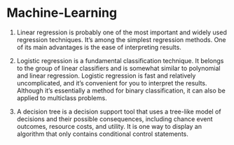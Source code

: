 # Machine-Learning

1. Linear regression is probably one of the most important and widely used regression techniques.
It’s among the simplest regression methods. One of its main advantages is the ease of interpreting results.

2. Logistic regression is a fundamental classification technique. 
It belongs to the group of linear classifiers and is somewhat similar to polynomial and linear regression. 
Logistic regression is fast and relatively uncomplicated, and it’s convenient for you to interpret the results. 
Although it’s essentially a method for binary classification, it can also be applied to multiclass problems.

3. A decision tree is a decision support tool that uses a tree-like model of decisions and their possible consequences, including chance event outcomes, resource costs, and utility. It is one way to display an algorithm that only contains conditional control statements.

